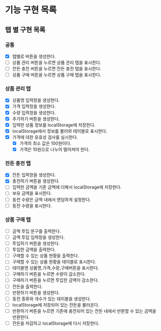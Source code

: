 # 기능 구현 목록

## 탭 별 구현 목록

### 공통

- [x] 탭별로 버튼을 생성한다.
- [ ] 상품 관리 버튼을 누르면 상품 관리 탭을 표시한다.
- [ ] 잔돈 충전 버튼을 누르면 잔돈 충전 탭을 표시한다.
- [ ] 상품 구매 버튼을 누르면 상품 구매 탭을 표시한다.

### 상품 관리 탭

- [x] 상품명 입력창을 생성한다.
- [x] 가격 입력창을 생성한다.
- [x] 수량 입력창을 생성한다.
- [x] 추가하기 버튼을 생성한다.
- [x] 입력한 상품 정보를 localStorage에 저장한다.
- [x] localStorage에서 정보를 불러와 테이블로 표시한다.
- [x] 가격에 대한 유효성 검사를 실시한다.
  - [x] 가격의 최소 값은 100원이다.
  - [x] 가격은 10원으로 나누어 떨어져야 한다.

### 잔돈 충전 탭

- [x] 잔돈 입력창을 생성한다.
- [x] 충전하기 버튼을 생성한다.
- [ ] 입력한 금액을 기존 금액에 더해서 localStorage에 저장한다.
- [ ] 보유 금액을 표시한다.
- [ ] 동전 수량은 금액 내에서 랜덤하게 설정한다.
- [ ] 동전 수량을 표시한다.

### 상품 구매 탭

- [ ] 금액 투입 문구를 출력한다.
- [ ] 금액 투입 입력창을 생성한다.
- [ ] 투입하기 버튼을 생성한다.
- [ ] 투입한 금액을 출력한다.
- [ ] 구매할 수 있는 상품 현황을 출력한다.
- [ ] 구매할 수 있는 상품 현황을 테이블로 표시한다.
- [ ] 테이블엔 상품명,가격,수량,구매버튼을 표시한다.
- [ ] 구매하기 버튼을 누르면 수량이 감소한다.
- [ ] 구매하기 버튼을 누르면 투입한 금액이 감소한다.
- [ ] 잔돈을 출력한다.
- [ ] 반환하기 버튼을 생성한다.
- [ ] 동전 종류와 개수가 있는 테이블을 생성한다.
- [ ] localStorage에 저장되어 있는 잔돈을 불러온다.
- [ ] 반환하기 버튼을 누르면 기존에 충전되어 있는 잔돈 내에서 반환할 수 있는 금액을 반환한다.
- [ ] 잔돈을 차감하고 localStorage에 다시 저장한다.
